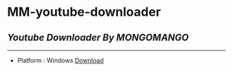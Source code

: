 # **MM-youtube-downloader**
## _Youtube Downloader By MONGOMANGO_

---
- Platform : Windows
[Download](https://github.com/mongomangoCZ/MM-youtube-downloader/raw/main/Mongomango%20Youtube%20Downloader%20SETUP.exe)
